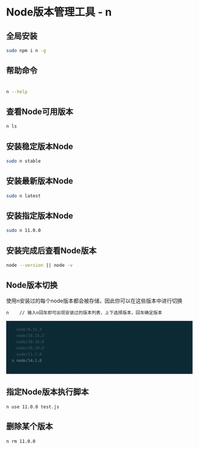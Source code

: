 
# Node版本管理工具 - n


## 全局安装

```bash
sudo npm i n -g

```

## 帮助命令

```bash

n --help
```

## 查看Node可用版本

```bash
n ls

```

## 安装稳定版本Node

```bash
sudo n stable

```

## 安装最新版本Node

```bash
sudo n latest

```

## 安装指定版本Node
```bash
sudo n 11.0.0

```

## 安装完成后查看Node版本
```bash
node --version || node -v

```

## Node版本切换

使用n安装过的每个node版本都会被存储，因此你可以在这些版本中进行切换

```bash
n    // 输入n回车即可出现安装过的版本列表，上下选择版本，回车确定版本

```

<img src="./static/screenshot/WX20200504-164515@2x.png" alt="" style="width: 600px;">

## 指定Node版本执行脚本

```
n use 11.0.0 test.js

```

## 删除某个版本

```bash
n rm 11.0.0
```